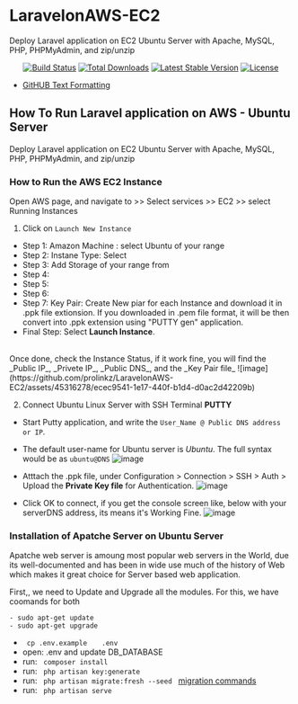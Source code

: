 # LaravelonAWS-EC2
Deploy Laravel application on EC2 Ubuntu Server with Apache, MySQL, PHP, PHPMyAdmin, and zip/unzip

<p align="center">
<a href="https://travis-ci.org/laravel/framework"><img src="https://travis-ci.org/laravel/framework.svg" alt="Build Status"></a>
<a href="https://packagist.org/packages/laravel/framework"><img src="https://img.shields.io/packagist/dt/laravel/framework" alt="Total Downloads"></a>
<a href="https://packagist.org/packages/laravel/framework"><img src="https://img.shields.io/packagist/v/laravel/framework" alt="Latest Stable Version"></a>
<a href="https://packagist.org/packages/laravel/framework"><img src="https://img.shields.io/packagist/l/laravel/framework" alt="License"></a>
</p>

  - [GitHUB Text Formatting](https://docs.github.com/en/get-started/writing-on-github/getting-started-with-writing-and-formatting-on-github/basic-writing-and-formatting-syntax)

## How To Run Laravel application on AWS - Ubuntu Server

Deploy Laravel application on EC2 Ubuntu Server with Apache, MySQL, PHP, PHPMyAdmin, and zip/unzip


### How to Run the AWS EC2 Instance

Open AWS page, and navigate to >> Select services >> EC2 >> select Running Instances
1. Click on <code>Launch New Instance</code>
  - Step 1: Amazon Machine : select Ubuntu of your range
  - Step 2: Instane Type: Select
  - Step 3: Add Storage of your range from
  - Step 4:
  - Step 5:
  - Step 6:
  - Step 7: Key Pair: Create New piar for each Instance and download it in .ppk file extionsion. If you downloaded in .pem file format, 
      it will be then convert into .ppk extension using "PUTTY gen" application.
  - Final Step: Select **Launch Instance**.
<br />
Once done, check the Instance Status, if it work fine, you will find the _Public IP_, _Privete IP_, _Public DNS_, and the _Key Pair file_
![image](https://github.com/prolinkz/LaravelonAWS-EC2/assets/45316278/ecec9541-1e17-440f-b1d4-d0ac2d42209b)

<br />

2. Connect Ubuntu Linux Server with SSH Terminal **PUTTY**
  - Start Putty application, and write the ```User_Name @ Public DNS address or IP```.
  
  - The default user-name for Ubuntu server is *Ubuntu*. The full syntax would be as <code>ubuntu@DNS</code>
    ![image](https://github.com/prolinkz/LaravelonAWS-EC2/assets/45316278/5cf99bc3-89dc-44a9-b1e8-7027011ae29c)
  
  - Atttach the .ppk file, under Configuration > Connection > SSH > Auth > Upload the **Private Key file** for Authentication.
    ![image](https://github.com/prolinkz/LaravelonAWS-EC2/assets/45316278/2a343714-c8c5-4b04-98d8-55535d952a75)

  - Click OK to connect, if you get the console screen like, below with your serverDNS address, its means it's Working Fine.
  ![image](https://github.com/prolinkz/LaravelonAWS-EC2/assets/45316278/6152bc94-3ad5-4adc-87ce-678d7515dfef)

### Installation of Apatche Server on Ubuntu Server
<p> Apatche web server is amoung most popular web servers in the World, due its well-documented and has been in wide use much of the history of Web which makes it great choice for Server based web application.
</p>
<p>First,, we need to Update and Upgrade all the modules. For this, we have coomands for both</p>

```
- sudo apt-get update
- sudo apt-get upgrade
```

-  <code> cp .env.example </code> &nbsp; <code> .env </code>
- open: .env and update DB_DATABASE
- run: <code> composer install </code>
- run: <code> php artisan key:generate </code>
- run: <code> php artisan migrate:fresh --seed </code>  <a href="https://laravel.com/docs/10.x/migrations" alt="migration commands">migration commands </a>
- run: <code> php artisan serve </code>
